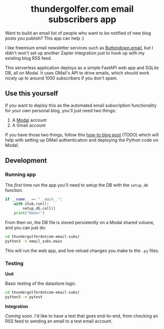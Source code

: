 <h1 align="center">thundergolfer.com email subscribers app</h1>

Want to build an email list of people who want to be notified of new blog posts you publish?
This app can help :)

I like freemium email newsletter services such as [Buttondown.email](https://buttondown.email/), but I didn't
won't set up another Zapier integration just to hook up with my existing blog RSS feed.

This serverless application deploys as a simple FastAPI web app and SQLite DB, all on Modal. It uses GMail's
API to drive emails, which should work nicely up to around 1000 subscribers if you don't spam.

## Use this yourself

If you want to deploy this as the automated email subscription functionality
for your own personal blog, you'll just need two things:

1. A [Modal](https://modal.com) account
2. A Gmail account

If you have those two things, follow this [how-to blog post](https://TODO.com) (TODO) which will
help with setting up GMail authentication and deploying the Python code on Modal.

## Development

### Running app

The _first_ time run the app you'll need to setup the DB with the `setup_db` function.

```python
if __name__ == "__main__":
    with stub.run():
        setup_db.call()
    print("Done!")
```

From then on, the DB file is stored persistently on a Modal shared volume, and you can just do:

```sh
cd thundergolferdotcom-email-subs/
python3 -m email_subs.main
```

This will run the web app, and live-reload changes you make to the `.py` files.

### Testing

**Unit**

Basic testing of the datastore logic.

```sh
cd thundergolferdotcom-email-subs/
python3 -m pytest
```

**Integration**

_Coming soon_. I'd like to have a test that goes end-to-end, from checking an RSS
feed to sending an email to a test email account.
